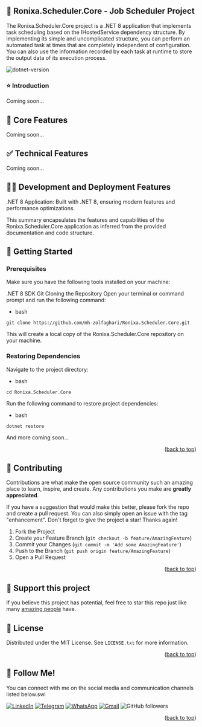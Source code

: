 ﻿<!-- PROJECT SHIELDS -->
<!--
*** I'm using markdown "reference style" links for readability.
*** Reference links are enclosed in brackets [ ] instead of parentheses ( ).
*** See the bottom of this document for the declaration of the reference variables
*** for contributors-url, forks-url, etc. This is an optional, concise syntax you may use.
*** https://www.markdownguide.org/basic-syntax/#reference-style-links
-->

## 📐 Ronixa.Scheduler.Core - Job Scheduler Project

The Ronixa.Scheduler.Core project is a .NET 8 application that implements task scheduling based on the IHostedService dependency structure. By implementing its simple and uncomplicated structure, you can perform an automated task at times that are completely independent of configuration. You can also use the information recorded by each task at runtime to store the output data of its execution process.

![dotnet-version](https://img.shields.io/badge/dotnet%20version-net8.0-blue)

### ⭐ Introduction
Coming soon...


## 🔎 Core Features
Coming soon...


## ✅ Technical Features
Coming soon...


## 🧑‍💻 Development and Deployment Features
.NET 8 Application: Built with .NET 8, ensuring modern features and performance optimizations.

This summary encapsulates the features and capabilities of the Ronixa.Scheduler.Core application as inferred from the provided documentation and code structure.

## 💾 Getting Started
### Prerequisites
Make sure you have the following tools installed on your machine:

.NET 8 SDK
Git
Cloning the Repository
Open your terminal or command prompt and run the following command:

* bash
```
git clone https://github.com/mh-zolfaghari/Ronixa.Scheduler.Core.git
```

This will create a local copy of the Ronixa.Scheduler.Core repository on your machine.

### Restoring Dependencies
Navigate to the project directory:

* bash
```
cd Ronixa.Scheduler.Core
```

Run the following command to restore project dependencies:

* bash
```
dotnet restore
```

And more coming soon...

<p align="right">(<a href="#readme-top">back to top</a>)</p>


<!-- CONTRIBUTING -->
## 🌈 Contributing

Contributions are what make the open source community such an amazing place to learn, inspire, and create. Any contributions you make are **greatly appreciated**.

If you have a suggestion that would make this better, please fork the repo and create a pull request. You can also simply open an issue with the tag "enhancement".
Don't forget to give the project a star! Thanks again!

1. Fork the Project
2. Create your Feature Branch (`git checkout -b feature/AmazingFeature`)
3. Commit your Changes (`git commit -m 'Add some AmazingFeature'`)
4. Push to the Branch (`git push origin feature/AmazingFeature`)
5. Open a Pull Request

<p align="right">(<a href="#readme-top">back to top</a>)</p>

## 🌟 Support this project
If you believe this project has potential, feel free to star this repo just like many <a href="https://github.com/mh-zolfaghari/Ronixa.Scheduler.Core/stargazers">amazing people</a> have.

<!-- LICENSE -->
## 🔐 License

Distributed under the MIT License. See `LICENSE.txt` for more information.

<p align="right">(<a href="#readme-top">back to top</a>)</p>

<!-- Follow Me! -->
## 🩷 Follow Me!

You can connect with me on the social media and communication channels listed below.swi

[![LinkedIn][linkedin-shield]][linkedin-url]
[![Telegram][telegram-shield]][telegram-url]
[![WhatsApp][whatsapp-shield]][whatsapp-url]
[![Gmail][gmail-shield]][gmail-url]
![GitHub followers](https://img.shields.io/github/followers/mh-zolfaghari)

<p align="right">(<a href="#readme-top">back to top</a>)</p>


<!-- MARKDOWN LINKS & IMAGES -->
<!-- https://www.markdownguide.org/basic-syntax/#reference-style-links -->
[linkedin-shield]: https://img.shields.io/badge/-LinkedIn-black.svg?logo=linkedin&color=555
[linkedin-url]: https://www.linkedin.com/in/ronixa/

[telegram-shield]: https://img.shields.io/badge/-Telegram-black.svg?logo=telegram&color=fff
[telegram-url]: https://t.me/DanialDotNet

[whatsapp-shield]: https://img.shields.io/badge/-WhatsApp-black.svg?logo=whatsapp&color=fff
[whatsapp-url]: https://wa.me/989389043224

[gmail-shield]: https://img.shields.io/badge/-Gmail-black.svg?logo=gmail&color=fff
[gmail-url]: mailto:personal.mhz@gmail.com


